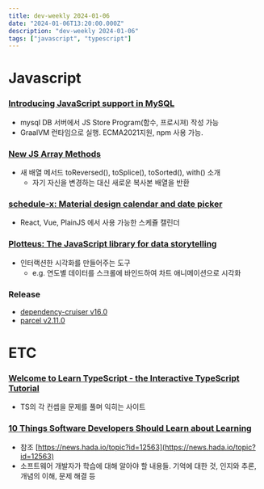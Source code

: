 ```yaml
---
title: dev-weekly 2024-01-06
date: "2024-01-06T13:20:00.000Z"
description: "dev-weekly 2024-01-06"
tags: ["javascript", "typescript"]
---
```

# Javascript

### **[Introducing JavaScript support in MySQL](https://blogs.oracle.com/mysql/post/introducing-javascript-support-in-mysql)**

- mysql DB 서버에서 JS Store Program(함수, 프로시져) 작성 가능
- GraalVM 런타임으로 실행. ECMA2021지원, npm 사용 가능.

### **[New JS Array Methods](https://12daysofweb.dev/2023/new-js-array-methods/)**

- 새 배열 메서드 toReversed(), toSplice(), toSorted(), with() 소개
    - 자기 자신을 변경하는 대신 새로운 복사본 배열을 반환

### **[schedule-x: Material design calendar and date picker](https://schedule-x.dev/)**

- React, Vue, PlainJS 에서 사용 가능한 스케쥴 캘린더

### **[Plotteus: The JavaScript library for data storytelling](https://www.plotteus.dev/)**

- 인터랙션한 시각화를 만들어주는 도구
    - e.g. 연도별 데이터를 스크롤에 바인드하여 차트 애니메이션으로 시각화

### Release

- [dependency-cruiser v16.0](https://github.com/sverweij/dependency-cruiser/releases/tag/v16.0.0)
- [parcel v2.11.0](https://github.com/parcel-bundler/parcel/releases/tag/v2.11.0)

# ETC

### **[Welcome to Learn TypeScript - the Interactive TypeScript Tutorial](https://www.learn-ts.org/)**

- TS의 각 컨셉을 문제를 풀며 익히는 사이트

### **[10 Things Software Developers Should Learn about Learning](https://cacm.acm.org/magazines/2024/1/278891-10-things-software-developers-should-learn-about-learning/fulltext)**

- 참조 [https://news.hada.io/topic?id=12563](https://news.hada.io/topic?id=12563)
- 소프트웨어 개발자가 학습에 대해 알아야 할 내용들. 기억에 대한 것, 인지와 추론, 개념의 이해, 문제 해결 등